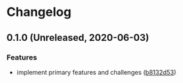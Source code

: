 # Changelog

## 0.1.0 (Unreleased, 2020-06-03)

### Features

- implement primary features and challenges ([b8132d53](https://github.com/ymind/rsql-querydsl/commit/b8132d53c66694f519bc5104d3843f934a008200))

